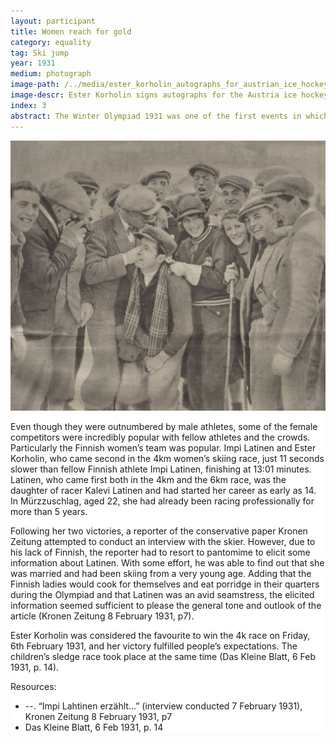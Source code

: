 ```yaml
---
layout: participant
title: Women reach for gold
category: equality
tag: Ski jump
year: 1931
medium: photograph
image-path: /../media/ester_korholin_autographs_for_austrian_ice_hockey.png
image-descr: Ester Korholin signs autographs for the Austria ice hockey team
index: 3
abstract: The Winter Olympiad 1931 was one of the first events in which women could compete. Some of the female athletes were very popular and the media was highly interested in them.
---
```

<div class="grid-item" style="background-color: white" id="exhibit-image"><img src="/../media/ester_korholin_autographs_for_austrian_ice_hockey.png" class="img-fluid" alt="Ester Korholin signs autographs for the Austria ice hockey team">
<div class="infotext">
    <p>Even though they were outnumbered by male athletes, some of the female competitors were incredibly popular with fellow athletes and the crowds. Particularly the Finnish women’s team was popular. Impi Latinen and  Ester Korholin, who came second in the 4km women’s skiing race, just 11 seconds slower than fellow Finnish athlete Impi Latinen, finishing at 13:01 minutes. Latinen, who came first both in the 4km and the 6km race, was the daughter of racer Kalevi Latinen and had started her career as early as 14. In Mürzzuschlag, aged 22, she had already been racing professionally for more than 5 years.</p>
    <p>Following her two victories, a reporter of the conservative paper Kronen Zeitung attempted to conduct an interview with the skier. However, due to his lack of Finnish, the reporter had to resort to pantomime to elicit some information about Latinen. With some effort, he was able to find out that she was married and had been skiing from a very young age. Adding that the Finnish ladies would cook for themselves and eat porridge in their quarters during the Olympiad and that Latinen was an avid seamstress, the elicited information seemed sufficient to please the general tone and outlook of the article (Kronen Zeitung 8 February 1931, p7).</p>
    <p>Ester Korholin was considered the favourite to win the 4k race on Friday, 6th February 1931, and her victory fulfilled people’s expectations. The children’s sledge race took place at the same time (Das Kleine Blatt, 6 Feb 1931, p. 14).</p>
    <div class="resources">
        <div class="resource-title">Resources:</div>
            <ul>
                <li>--. “Impi Lahtinen erzählt…” (interview conducted 7 February 1931), Kronen Zeitung 8 February 1931, p7</li>
                <li>Das Kleine Blatt, 6 Feb 1931, p. 14</li>
            </ul>
        </div>
    </div>
</div>
